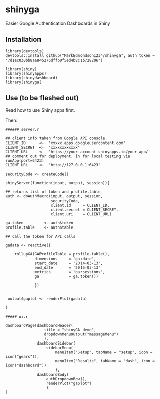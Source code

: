 # shinyga
Easier Google Authentication Dashboards in Shiny

## Installation

    library(devtools)
    devtools::install_github("MarkEdmondson1234/shinyga", auth_token = "7d1ec030bb8aa845276dffb0f5ed4b8c1b728206")
    
    library(shiny)
    library(shinyapps)
    library(shinydashboard)
    library(shinyga)

## Use (to be fleshed out)

Read how to use Shiny apps first.

Then:
 
    ###### server.r
    
    ## client info taken from Google API console.
    CLIENT_ID      <-  "xxxxx.apps.googleusercontent.com"
    CLIENT_SECRET  <-  "xxxxxxxxxxxx"
    CLIENT_URL     <-  'https://your-account.shinyapps.io/your-app/'
    ## comment out for deployment, in for local testing via runApp(port=6423)
    CLIENT_URL     <-  'http://127.0.0.1:6423' 
    
    securityCode <- createCode()
    
    shinyServer(function(input, output, session)){
    
    ## returns list of token and profile.table
    auth <- doAuthMacro(input, output, session,
                        securityCode,
                        client.id     = CLIENT_ID,
                        client.secret = CLIENT_SECRET, 
                        client.uri    = CLIENT_URL)
    
    ga.token         <- auth$token
    profile.table    <- auth$table
    
    ## call the token for API calls
    
    gadata <- reactive({
    
        rollupGA(GAProfileTable = profile.table(),
                 dimensions     = 'ga:date',
                 start_date     = '2014-03-13',
                 end_date       = '2015-03-13'
                 metrics        = 'ga:sessions',
                 ga             = ga.token())
                 
                 }) 
        
     
     output$gaplot <- renderPlot(gadata)
     
    }
    
    ##### ui.r
    
    dashboardPage(dashboardHeader(
                     title = "shinyGA demo",
                     dropdownMenuOutput("messageMenu")
                     ),
                  dashboardSidebar(
                      sidebarMenu(
                          menuItem("Setup", tabName = "setup", icon = icon("gears")),
                          menuItem("Results", tabName = "dash", icon = icon("dashboard"))
                          ),
                  dashboardBody(
                      authDropdownRow(),
                      renderPlot("gaplot")
                      )
    )

